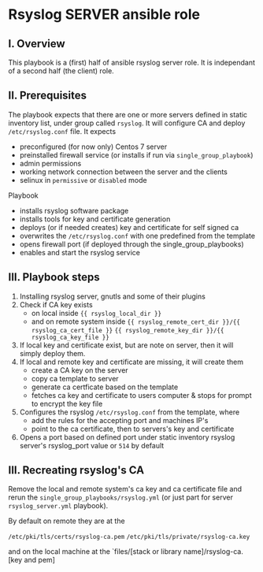 # Rsyslog SERVER ansible role

## I. Overview
This playbook is a (first) half of ansible rsyslog server role. It is independant
of a second half (the client) role.

## II. Prerequisites
The playbook expects that there are one or more servers defined in static 
inventory list, under group called `rsyslog`. It will configure CA and deploy
`/etc/rsyslog.conf` file.
It expects
 - preconfigured (for now only) Centos 7 server
 - preinstalled firewall service (or installs if run via `single_group_playbook`)
 - admin permissions
 - working network connection between the server and the clients
 - selinux in `permissive` or `disabled` mode

Playbook
 - installs rsyslog software package
 - installs tools for key and certificate generation
 - deploys (or if needed creates) key and certificate for self signed ca
 - overwrites the `/etc/rsyslog.conf` with one predefined from the template
 - opens firewall port (if deployed through the single_group_playbooks)
 - enables and start the rsyslog service

## III. Playbook steps

1. Installing rsyslog server, gnutls and some of their plugins
2. Check if CA key exists
    - on local inside `{{ rsyslog_local_dir }}`
    - and on remote system inside
      `{{ rsyslog_remote_cert_dir }}/{{ rsyslog_ca_cert_file }}`
      `{{ rsyslog_remote_key_dir }}/{{ rsyslog_ca_key_file }}`
3. If local key and certificate exist, but are note on server, then it will simply
   deploy them.
4. If local and remote key and certificate are missing, it will create them
    - create a CA key on the server
    - copy ca template to server
    - generate ca certficate based on the template
    - fetches ca key and certificate to users computer & stops for prompt to 
      encrypt the key file
5. Configures the rsyslog `/etc/rsyslog.conf` from the template, where
   - add the rules for the accepting port and machines IP's
   - point to the ca certificate, then to servers's key and certificate
6. Opens a port based on defined port under static inventory rsyslog server's
   rsyslog_port value or `514` by default

## III. Recreating rsyslog's CA

Remove the local and remote system's ca key and ca certificate file and rerun the
`single_group_playbooks/rsyslog.yml` (or just part for server `rsyslog_server.yml`
playbook).

By default on remote they are at the

   `/etc/pki/tls/certs/rsyslog-ca.pem`
   `/etc/pki/tls/private/rsyslog-ca.key`

and on the local machine at the
   `files/[stack or library name]/rsyslog-ca.[key and pem]

